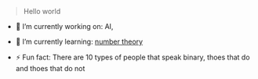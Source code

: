 <!--
**rolambert/rolambert** is a ✨ _special_ ✨ repository because its `README.md` (this file) appears on your GitHub profile.
-->
> Hello world

- 🔭 I’m currently working on: AI, 

- 🌱 I’m currently learning: [number theory](https://en.wikipedia.org/wiki/Number_theory)

- ⚡ Fun fact: There are 10 types of people that speak binary, thoes that do and thoes that do not 
